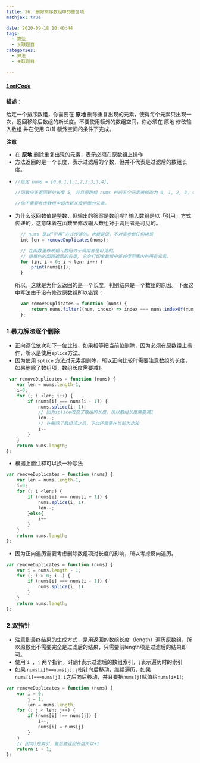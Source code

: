 ```yaml
---
title: 26. 删除排序数组中的重复项
mathjax: true

date: 2020-09-18 10:40:44
tags:
  - 算法
  - 关联题目
categories:
  - 算法
  - 关联题目
  
---
```


##### [LeetCode](https://leetcode-cn.com/problems/remove-duplicates-from-sorted-array/)

**描述**：

给定一个排序数组，你需要在 **原地** 删除重复出现的元素，使得每个元素只出现一次，返回移除后数组的新长度。不要使用额外的数组空间，你必须在 原地 修改输入数组 并在使用 O(1) 额外空间的条件下完成。

**注意**

+ 在 **原地** 删除重复出现的元素，表示必须在原数组上操作
+ 方法返回的是一个长度，表示过滤后的个数，但并不代表是过滤后的数组长度。
+ 
  ```javascript
  //给定 nums = [0,0,1,1,1,2,2,3,3,4],

  //函数应该返回新的长度 5, 并且原数组 nums 的前五个元素被修改为 0, 1, 2, 3, 4。

  //你不需要考虑数组中超出新长度后面的元素。
  ```
+ 为什么返回数值是整数，但输出的答案是数组呢?
  输入数组是以「引用」方式传递的，这意味着在函数里修改输入数组对于调用者是可见的。
  ```javascript
    // nums 是以“引用”方式传递的。也就是说，不对实参做任何拷贝
    int len = removeDuplicates(nums);

    // 在函数里修改输入数组对于调用者是可见的。
    // 根据你的函数返回的长度, 它会打印出数组中该长度范围内的所有元素。
    for (int i = 0; i < len; i++) {
        print(nums[i]);
    }
  ```
  所以，这就是为什么返回的是一个长度，判别结果是一个数组的原因。
  下面这中写法由于没有修改原数组所以错误：
  ```javascript
    var removeDuplicates = function (nums) {
        return nums.filter((num, index) => index === nums.indexOf(num)).length;
    };
  ```
  
### 1.暴力解法逐个删除

+ 正向逐位依次和下一位比较，如果相等把当前位删除，因为必须在原数组上操作，所以是使用`splice`方法。
+ 因为使用 `splice` 方法对元素组删除，所以正向比较时需要注意数组的长度，如果删除了数组项，数组长度需要减1。

```javascript
 var removeDuplicates = function (nums) {
    var len = nums.length-1,
    i=0;
    for (; i <len; i++) {
        if (nums[i] === nums[i + 1]) {
            nums.splice(i, 1);
            // 因为splice改变了数组的长度，所以数组长度需要减1
            len--;
            // 在删除了数组项之后，下次还需要在当前为比较
            i--
        }
    }
    return nums.length;
};
```

+ 根据上面注释可以换一种写法

```javascript
var removeDuplicates = function (nums) {
    var len = nums.length-1,
    i=0;
    for (; i <len;) {
        if (nums[i] === nums[i + 1]) {
            nums.splice(i, 1);
            len--;
        }else{
            i++
        }
    }
    return nums.length;
};
```

+ 因为正向遍历需要考虑删除数组项对长度的影响，所以考虑反向遍历。

```javascript
var removeDuplicates = function (nums) {
    var i = nums.length - 1;
    for (; i > 0; i--) {
        if (nums[i] === nums[i - 1]) {
            nums.splice(i, 1)
        }
    }
    return nums.length;
};
```

### 2.双指针

+ 注意到最终结果的生成方式，是用返回的数组长度（length）遍历原数组，所以原数组不需要完全是过滤后的结果，只需要前length项是过滤后的结果即可。
+ 使用 `i , j` 两个指针，`i`指针表示过滤后的数组索引，`j`表示遍历时的索引
+ 如果 `nums[i]!==nums[j]`, `j`指针向后移动，继续遍历，如果`nums[i]===nums[j]`, `i`之后向后移动，并且要把`nums[j]`赋值给`nums[i+1]`;

```javascript
var removeDuplicates = function (nums) {
    var i = 0,
        j = 1,
        len = nums.length;
    for (; j < len; j++) {
        if (nums[i] !== nums[j]) {
            i++;
            nums[i] = nums[j]
        }
    }
    // 因为i是索引，最后要返回长度所以+1
    return i + 1;
};
```